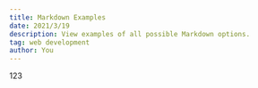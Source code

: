 ```yaml
---
title: Markdown Examples
date: 2021/3/19
description: View examples of all possible Markdown options.
tag: web development
author: You
---
```


123
